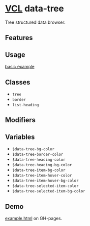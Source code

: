 # [VCL](https://vcl.github.io/) data-tree

Tree structured data browser.

## Features

## Usage

[basic example](/demo/example.html)

## Classes

- `tree`
- `border`
- `list-heading`

## Modifiers

## Variables

- `$data-tree-bg-color`
- `$data-tree-border-color`
- `$data-tree-heading-color`
- `$data-tree-heading-bg-color`
- `$data-tree-item-bg-color`
- `$data-tree-item-hover-color`
- `$data-tree-item-hover-bg-color`
- `$data-tree-selected-item-color`
- `$data-tree-selected-item-bg-color`

## Demo

[example.html](/demo/example.html) on GH-pages.
